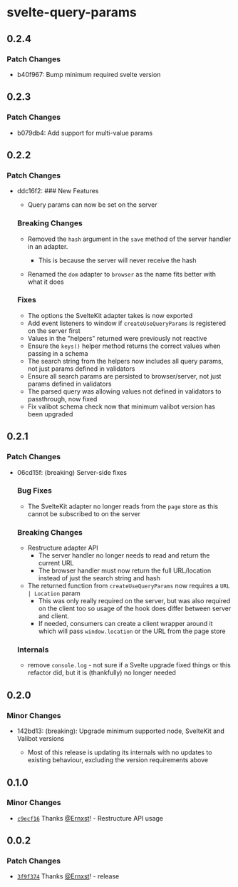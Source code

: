 # svelte-query-params

## 0.2.4

### Patch Changes

- b40f967: Bump minimum required svelte version

## 0.2.3

### Patch Changes

- b079db4: Add support for multi-value params

## 0.2.2

### Patch Changes

- ddc16f2: ### New Features

  - Query params can now be set on the server

  ### Breaking Changes

  - Removed the `hash` argument in the `save` method of the server handler in an adapter.

    - This is because the server will never receive the hash

  - Renamed the `dom` adapter to `browser` as the name fits better with what it does

  ### Fixes

  - The options the SvelteKit adapter takes is now exported
  - Add event listeners to window if `createUseQueryParams` is registered on the server first
  - Values in the "helpers" returned were previously not reactive
  - Ensure the `keys()` helper method returns the correct values when passing in a schema
  - The search string from the helpers now includes all query params, not just params defined in validators
  - Ensure all search params are persisted to browser/server, not just params defined in validators
  - The parsed query was allowing values not defined in validators to passthrough, now fixed
  - Fix valibot schema check now that minimum valibot version has been upgraded

## 0.2.1

### Patch Changes

- 06cd15f: (breaking) Server-side fixes

  ### Bug Fixes

  - The SvelteKit adapter no longer reads from the `page` store as this cannot be subscribed to on the server

  ### Breaking Changes

  - Restructure adapter API
    - The server handler no longer needs to read and return the current URL
    - The browser handler must now return the full URL/location instead of just the search string and hash
  - The returned function from `createUseQueryParams` now requires a `URL | Location` param
    - This was only really required on the server, but was also required on the client too so usage of the hook does differ between server and client.
    - If needed, consumers can create a client wrapper around it which will pass `window.location` or the URL from the page store

  ### Internals

  - remove `console.log` - not sure if a Svelte upgrade fixed things or this refactor did, but it is (thankfully) no longer needed

## 0.2.0

### Minor Changes

- 142bd13: (breaking): Upgrade minimum supported node, SvelteKit and Valibot versions

  - Most of this release is updating its internals with no updates to existing behaviour, excluding the version requirements above

## 0.1.0

### Minor Changes

- [`c9ecf16`](https://github.com/Ernxst/svelte-query-params/commit/c9ecf16df563e1af0b386e17d125f922a5ed83d6) Thanks [@Ernxst](https://github.com/Ernxst)! - Restructure API usage

## 0.0.2

### Patch Changes

- [`3f9f374`](https://github.com/Ernxst/svelte-query-params/commit/3f9f3743c778d08d86fb30647793b52ca6d0159f) Thanks [@Ernxst](https://github.com/Ernxst)! - release
